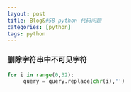 ```yaml
---
layout: post
title: Blog&#58 python 代码问题
categories: [python]
tags: python
---
```


### 删除字符串中不可见字符

``` python
for i in range(0,32):
	 query = query.replace(chr(i),'')
```